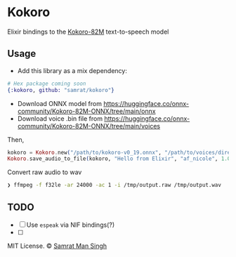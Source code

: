 # Kokoro

Elixir bindings to the [Kokoro-82M](https://huggingface.co/hexgrad/Kokoro-82M) text-to-speech model

## Usage
- Add this library as a mix dependency:

```elixir
# Hex package coming soon
{:kokoro, github: "samrat/kokoro"} 
```

- Download ONNX model from https://huggingface.co/onnx-community/Kokoro-82M-ONNX/tree/main/onnx
- Download voice .bin file from https://huggingface.co/onnx-community/Kokoro-82M-ONNX/tree/main/voices

Then,

```elixir
kokoro = Kokoro.new("/path/to/kokoro-v0_19.onnx", "/path/to/voices/directory")
Kokoro.save_audio_to_file(kokoro, "Hello from Elixir", "af_nicole", 1.0, "/tmp/output.raw")
```

Convert raw audio to wav

```sh
❯ ffmpeg -f f32le -ar 24000 -ac 1 -i /tmp/output.raw /tmp/output.wav
```

## TODO
- [ ] Use `espeak` via NIF bindings(?)
- [ ] 

MIT License. © [Samrat Man Singh](https://samrat.me)
